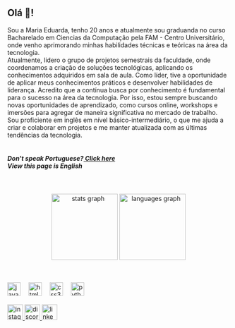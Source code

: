 <h2 align="left">Olá 👋!</h2>
Sou a Maria Eduarda, tenho 20 anos e atualmente sou graduanda no curso Bacharelado em Ciencias da Computação pela FAM - Centro Universitário, 
onde venho aprimorando minhas habilidades técnicas e teóricas na área da tecnologia.<br>
Atualmente, lidero o grupo de projetos semestrais da faculdade, onde coordenamos a criação de soluções tecnológicas, aplicando os conhecimentos 
adquiridos em sala de aula. Como líder, tive a oportunidade de aplicar meus conhecimentos práticos e desenvolver habilidades de liderança. Acredito 
que a contínua busca por conhecimento é fundamental para o sucesso na área da tecnologia. Por isso, estou sempre buscando novas oportunidades de 
aprendizado, como cursos online, workshops e imersões para agregar de maneira significativa no mercado de trabalho.<br>
Sou proficiente em inglês em nível básico-intermediário, o que me ajuda a criar e colaborar em projetos e me manter atualizada com as últimas tendências 
da tecnologia.
<br>
<br>
<h5>Don't speak Portuguese?<a href="https://github.com/MaduAraujo/MaduAraujo/blob/main/README-EN.md"> Click here <br></a>
  View this page is English</h5>
<br>

<p align="center">
  <img src="https://github-readme-stats.vercel.app/api?username=MaduAraujo&theme=merko&hide_border=false&include_all_commits=true&count_private=false" height="150" alt="stats graph" />
  <img src="https://github-readme-stats.vercel.app/api/top-langs?username=MaduAraujo&locale=en&hide_title=false&layout=compact&card_width=320&langs_count=5&theme=dracula&hide_border=false" height="150" alt="languages graph" />
</p>

<br>
<br>

<div align="left">
  <img src="https://cdn.jsdelivr.net/gh/devicons/devicon/icons/javascript/javascript-original.svg" height="30" alt="javascript logo"  />
  <img width="10" />
  <img src="https://cdn.jsdelivr.net/gh/devicons/devicon/icons/html5/html5-original.svg" height="30" alt="html5 logo"  />
  <img width="10" />
  <img src="https://cdn.jsdelivr.net/gh/devicons/devicon/icons/css3/css3-original.svg" height="30" alt="css3 logo"  />
  <img width="10" />
  <img src="https://cdn.jsdelivr.net/gh/devicons/devicon/icons/python/python-original.svg" height="30" alt="python logo"  />
  <img width="10" />
</div>
<br>

<div align="left">
<a href="https://www.instagram.com/eduarda_computerscience/?igsh=N2Y0eTB0bWYxZ2Q0#">
  <img src="https://img.shields.io/static/v1?message=Instagram&logo=instagram&label=&color=E4405F&logoColor=white&labelColor=&style=for-the-badge" height="35" alt="instagram logo" />
</a>
<a href="https://discord.com/channels/@me">
  <img src="https://img.shields.io/static/v1?message=Discord&logo=discord&label=&color=7289DA&logoColor=white&labelColor=&style=for-the-badge" height="35" alt="discord logo" />
</a>
<a href="https://www.linkedin.com/in/mariaeduarda2801/">
  <img src="https://img.shields.io/static/v1?message=LinkedIn&logo=linkedin&label=&color=0077B5&logoColor=white&labelColor=&style=for-the-badge" height="35" alt="linkedin logo" />
</a>
</div>
